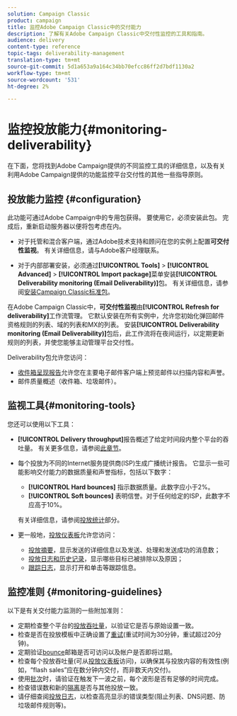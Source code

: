 ```yaml
---
solution: Campaign Classic
product: campaign
title: 监控Adobe Campaign Classic中的交付能力
description: 了解有关Adobe Campaign Classic中交付性监控的工具和指南。
audience: delivery
content-type: reference
topic-tags: deliverability-management
translation-type: tm+mt
source-git-commit: 5d1a653a9a164c34bb70efcc86ff2d7bdf1130a2
workflow-type: tm+mt
source-wordcount: '531'
ht-degree: 2%

---
```



# 监控投放能力{#monitoring-deliverability}

在下面，您将找到Adobe Campaign提供的不同监控工具的详细信息，以及有关利用Adobe Campaign提供的功能监控平台交付性的其他一些指导原则。

## 投放能力监控 {#configuration}

此功能可通过Adobe Campaign中的专用包获得。 要使用它，必须安装此包。 完成后，重新启动服务器以便将包考虑在内。
* 对于托管和混合客户端，通过Adobe技术支持和顾问在您的实例上配置&#x200B;**可交付性监视**。 有关详细信息，请与Adobe客户经理联系。

* 对于内部部署安装，必须通过&#x200B;**[!UICONTROL Tools]** > **[!UICONTROL Advanced]** > **[!UICONTROL Import package]**&#x200B;菜单安装&#x200B;**[!UICONTROL Deliverability monitoring (Email Deliverability)]**&#x200B;包。 有关详细信息，请参阅[安装Campaign Classic标准包](../../installation/using/installing-campaign-standard-packages.md)。

在Adobe Campaign Classic中，**可交付性监视**&#x200B;由&#x200B;**[!UICONTROL Refresh for deliverability]**&#x200B;工作流管理。 它默认安装在所有实例中，允许您初始化弹回邮件资格规则的列表、域的列表和MX的列表。 安装&#x200B;**[!UICONTROL Deliverability monitoring (Email Deliverability)]**&#x200B;包后，此工作流将在夜间运行，以定期更新规则的列表，并使您能够主动管理平台交付性。

Deliverability包允许您访问：

* [收件箱呈现报告](../../delivery/using/inbox-rendering.md)允许您在主要电子邮件客户端上预览邮件以扫描内容和声誉。
* 邮件质量概述（收件箱、垃圾邮件）。

## 监视工具{#monitoring-tools}

您还可以使用以下工具：

* **[!UICONTROL Delivery throughput]**&#x200B;报告概述了给定时间段内整个平台的吞吐量。 有关更多信息，请参阅[此章节](../../reporting/using/global-reports.md#delivery-throughput)。
* 每个投放为不同的Internet服务提供商(ISP)生成广播统计报告。 它显示一些可能影响交付能力的数据质量和声誉指标，包括以下数字：
   * **[!UICONTROL Hard bounces]** 指示数据质量。此数字应小于2%。
   * **[!UICONTROL Soft bounces]** 表明信誉。对于任何给定的ISP，此数字不应高于10%。

   有关详细信息，请参阅[投放统计](../../reporting/using/global-reports.md#delivery-statistics)部分。
* 更一般地，[投放仪表板](../../delivery/using/about-delivery-monitoring.md)允许您访问：
   * [投放摘要](../../delivery/using/delivery-dashboard.md#delivery-summary)，显示发送的详细信息以及发送、处理和发送成功的消息数；
   * [投放日志和历史记录](../../delivery/using/delivery-dashboard.md#delivery-logs-and-history)，显示哪些目标已被排除以及原因；
   * [跟踪日志](../../delivery/using/delivery-dashboard.md#tracking-logs)，显示打开和单击等跟踪信息。

## 监控准则 {#monitoring-guidelines}

以下是有关交付能力监测的一些附加准则：

* 定期检查整个平台的[投放吞吐量](../../reporting/using/global-reports.md#delivery-throughput)，以验证它是否与原始设置一致。
* 检查是否在投放模板中正确设置了[重试](../../delivery/using/understanding-delivery-failures.md#retries-after-a-delivery-temporary-failure)(重试时间为30分钟，重试超过20分钟)。
* 定期验证[bounce](../../delivery/using/understanding-delivery-failures.md#bounce-mail-management)邮箱是否可访问以及帐户是否即将过期。
* 检查每个投放吞吐量(可从[投放仪表板](../../delivery/using/delivery-dashboard.md)访问)，以确保其与投放内容的有效性(例如，“flash sales”应在数分钟内交付，而非数天内交付)。
* 使用[批次](../../delivery/using/steps-sending-the-delivery.md#sending-using-multiple-waves)时，请验证在触发下一波之前，每个波形是否有足够的时间完成。
* 检查错误数和新的[隔离](../../delivery/using/understanding-quarantine-management.md)是否与其他投放一致。
* 请仔细查阅[投放日志](../../delivery/using/delivery-dashboard.md#delivery-logs-and-history)，以检查高亮显示的错误类型(阻止列表、DNS问题、防垃圾邮件规则等)。

<!--### Delivery Reports - Broadcast Statistics {#broadcast-statistics}

Each delivery will generate a broadcast statistics report when you open a delivery in the “Deliveries List”, which includes some reputation metrics that may impact your deliverability.-->
